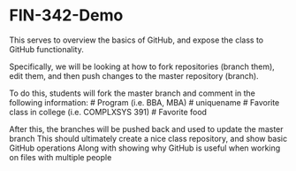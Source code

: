 # FIN-342-Demo
This serves to overview the basics of GitHub, and expose the class to GitHub functionality.

Specifically, we will be looking at how to fork repositories (branch them), edit them, and then push changes to the master repository (branch). 

To do this, students will fork the master branch and comment in the following information:
    # Program (i.e. BBA, MBA)
    # uniquename
    # Favorite class in college (i.e. COMPLXSYS 391)
    # Favorite food
    
After this, the branches will be pushed back and used to update the master branch
This should ultimately create a nice class repository, and show basic GitHub operations
Along with showing why GitHub is useful when working on files with multiple people
